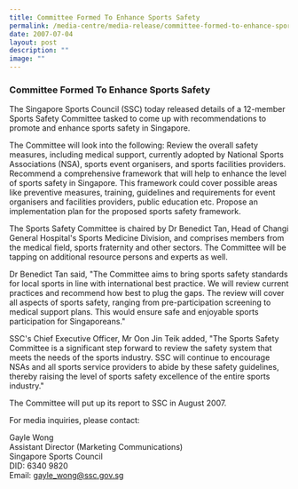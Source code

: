 ```yaml
---
title: Committee Formed To Enhance Sports Safety
permalink: /media-centre/media-release/committee-formed-to-enhance-sports-safety/
date: 2007-07-04
layout: post
description: ""
image: ""
---
```

### **Committee Formed To Enhance Sports Safety**

The Singapore Sports Council (SSC) today released details of a 12-member Sports Safety Committee tasked to come up with recommendations to promote and enhance sports safety in Singapore.

The Committee will look into the following:
Review the overall safety measures, including medical support, currently adopted by National Sports Associations (NSA), sports event organisers, and sports facilities providers.
Recommend a comprehensive framework that will help to enhance the level of sports safety in Singapore. This framework could cover possible areas like preventive measures, training, guidelines and requirements for event organisers and facilities providers, public education etc.
Propose an implementation plan for the proposed sports safety framework.

The Sports Safety Committee is chaired by Dr Benedict Tan, Head of Changi General Hospital's Sports Medicine Division, and comprises members from the medical field, sports fraternity and other sectors. The Committee will be tapping on additional resource persons and experts as well.

Dr Benedict Tan said, "The Committee aims to bring sports safety standards for local sports in line with international best practice. We will review current practices and recommend how best to plug the gaps. The review will cover all aspects of sports safety, ranging from pre-participation screening to medical support plans. This would ensure safe and enjoyable sports participation for Singaporeans."

SSC's Chief Executive Officer, Mr Oon Jin Teik added, "The Sports Safety Committee is a significant step forward to review the safety system that meets the needs of the sports industry. SSC will continue to encourage NSAs and all sports service providers to abide by these safety guidelines, thereby raising the level of sports safety excellence of the entire sports industry."

The Committee will put up its report to SSC in August 2007.


For media inquiries, please contact:

Gayle Wong
<br>
Assistant Director (Marketing Communications)
<br>
Singapore Sports Council
<br>
DID: 6340 9820
<br>
Email: [gayle_wong@ssc.gov.sg](mailto:gayle_wong@ssc.gov.sg)